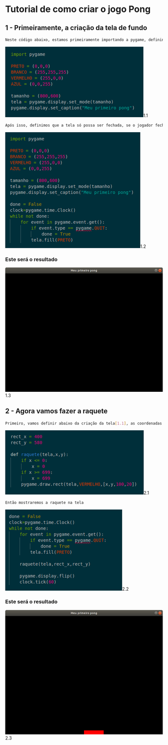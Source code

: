 # Tutorial de como criar o jogo Pong

## 1 - Primeiramente, a criação da tela de fundo

```bash
Neste código abaixo, estamos primeiramente importando a pygame, definindo as cores, para então criar a tela com tamanho e nome
```
![tela1](./imagens/imagens_pong/tela1_codigo.png)1.1

```bash
Após isso, definimos que a tela só possa ser fechada, se o jogador fechar o programa
```
![tela2](./imagens/imagens_pong/tela2_codigo.png)1.2

### Este será o resultado
![tela3](./imagens/imagens_pong/tela_imagem.png)1.3

## 2 - Agora vamos fazer a raquete

```bash
Primeiro, vamos definir abaixo da criação da tela[1.1], as coordenadas da raquete com "rect", criar a raquete e já definir que ela não pode sair da tela
```
![raquete1](./imagens/imagens_pong/raquete1_codigo.png)2.1

```bash
Então mostraremos a raquete na tela
```
![raquete2](./imagens/imagens_pong/raquete2_codigo.png)2.2

### Este será o resultado
![raquete3](./imagens/imagens_pong/raquete_imagem.png)2.3
